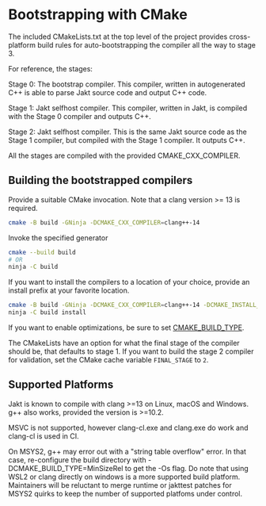 # Bootstrapping with CMake

The included CMakeLists.txt at the top level of the project provides cross-platform build rules for
auto-bootstrapping the compiler all the way to stage 3.

For reference, the stages:

Stage 0: The bootstrap compiler. This compiler, written in autogenerated C++ is able to parse Jakt source code and output C++ code.

Stage 1: Jakt selfhost compiler. This compiler, written in Jakt, is compiled with the Stage 0 compiler and outputs C++.

Stage 2: Jakt selfhost compiler. This is the same Jakt source code as the Stage 1 compiler, but compiled with the Stage 1 compiler. It outputs C++.

All the stages are compiled with the provided CMAKE_CXX_COMPILER.

## Building the bootstrapped compilers

Provide a suitable CMake invocation. Note that a clang version >= 13 is required.

```sh
cmake -B build -GNinja -DCMAKE_CXX_COMPILER=clang++-14
```

Invoke the specified generator

```sh
cmake --build build
# OR
ninja -C build
```

If you want to install the compilers to a location of your choice, provide an install prefix at your favorite location.

```sh
cmake -B build -GNinja -DCMAKE_CXX_COMPILER=clang++-14 -DCMAKE_INSTALL_PREFIX=jakt-install
ninja -C build install
```

If you want to enable optimizations, be sure to set [CMAKE_BUILD_TYPE](https://cmake.org/cmake/help/latest/variable/CMAKE_BUILD_TYPE.html?highlight=cmake_build_type).

The CMakeLists have an option for what the final stage of the compiler should be, that defaults to stage 1. If you want to build the stage 2 compiler
for validation, set the CMake cache variable `FINAL_STAGE` to `2`.

## Supported Platforms

Jakt is known to compile with clang >=13 on Linux, macOS and Windows. g++ also works, provided the version is >=10.2.

MSVC is not supported, however clang-cl.exe and clang.exe do work and clang-cl is used in CI.

On MSYS2, g++ may error out with a "string table overflow" error. In that case, re-configure the build directory with -DCMAKE_BUILD_TYPE=MinSizeRel to get the -Os flag. Do note that using WSL2 or clang directly on windows is a more supported build platform. Maintainers will be reluctant to merge runtime or jakttest patches for MSYS2 quirks to keep the number of supported platfoms under control.
